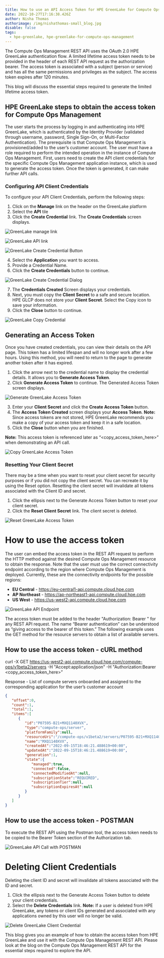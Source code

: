 ```yaml
---
title: How to use an API Access Token for HPE GreenLake for Compute Ops Management
date: 2022-10-27T17:16:38.426Z
author: Nisha Thomas
authorimage: /img/nishathomas-small_blog.jpg
disable: false
tags:
  - hpe-greenlake, hpe-greenlake-for-compute-ops-management
---
```

The Compute Ops Management REST API uses the OAuth 2.0 HPE GreenLake authentication flow. A limited lifetime access token needs to be provided in the header of each REST API request as the authorization bearer. The access token is associated with a subject (person or service) and has all the same permissions and privileges as the subject. The access token expires after 120 minutes.

This blog will discuss the essential steps required to generate the limited lifetime access token.

## HPE GreenLake steps to obtain the access token for Compute Ops Management

The user starts the process by logging in and authenticating into HPE GreenLake, which is authenticated by the Identity Provider (validated through username, password, Single Sign-On, or Multi-Factor Authentication). 
The prerequisite is that Compute Ops Management is provisioned/added to the user’s customer account. The user must have a role required to perform the intended operation in the instance of Compute Ops Management. 
First, users need to create the API client credentials for the specific Compute Ops Management application instance, which is used to generate the access token. Once the token is generated, it can make further API calls.

### Configuring API Client Credentials

To configure your API Client Credentials, perform the following steps:

1. Click on the **Manage** link on the header on the GreenLake platform
2. Select the **API** tile
3. Click the **Create Credential** link. The **Create Credentials** screen displays.

![GreenLake manage link](/img/glcp_manage.png "GreenLake manage link")

![GreenLake API link](/img/glcp_api.png "GreenLake API link")

![GreenLake Create Credential Button](/img/glcp_create_cred.png "GreenLake Create Credential Button")

4. Select the **Application** you want to access. 
5. Provide a Credential Name.
6. Click the **Create Credentials** button to continue. 

![GreenLake Create Credential Dialog](/img/glcp_create_cred_dialog.png "GreenLake Create Credential Dialog")

7. The **Credentials Created** Screen displays your credentials. 
8. Next, you must copy the **Client Secret** to a safe and secure location. HPE GLCP does not store your **Client Secret**. Select the Copy icon to save your information. 
9. Click the **Close** button to continue. 

![GreenLake Copy Credential](/img/glcp_create_cred_copy.png "GreenLake Copy Credential")

## Generating an Access Token

Once you have created credentials, you can view their details on the API page.  This token has a limited lifespan and will no longer work after a few hours.  Using this method, you will need to return to the page to generate another token after it has expired.

1. Click the arrow next to the credential name to display the credential details. It allows you to **Generate Access Token**.
2. Click **Generate Access Token** to continue. The Generated Access Token screen displays.

![Generate GreenLake  Access Token](/img/glcp_generate_token.png "Generate GreenLake Access Token")

3. Enter your **Client Secret** and click the **Create Access Token** button.
4. The **Access Token Created** screen displays your **Access Token**.
   **Note:** Since access tokens are not stored, HPE GreenLake recommends you make a copy of your access token and keep it in a safe location. 
5. Click the **Close** button when you are finished.

**Note:** This access token is referenced later as “<copy_access_token_here>” when demonstrating an API call.

![Copy GreenLake Access Token](/img/glcp_copy_token.png "Copy GreenLake Access Token")

### Resetting Your Client Secret

There may be a time when you want to reset your client secret for security purposes or if you did not copy the client secret. You can recreate it by using the Reset option. Resetting the client secret will invalidate all tokens associated with the Client ID and secret. 

1. Click the ellipsis next to the Generate Access Token button to reset your client secret.
2. Click the **Reset Client Secret** link. The client secret is deleted.

![Reset GreenLake Access Token](/img/glcp_reset_token.png "Reset GreenLake Access Token")

# How to use the access token

The user can embed the access token in the REST API request to perform the HTTP method against the desired Compute Ops Management resource to obtain the response. Note that the user must use the correct connectivity endpoint according to the region where Compute Ops Management is deployed. Currently, these are the connectivity endpoints for the possible regions:

* **EU Central** - <https://eu-central1-api.compute.cloud.hpe.com>
* **AP Northeast** - <https://ap-northeast1-api.compute.cloud.hpe.com>
* **US West** - <https://us-west2-api.compute.cloud.hpe.com>

![GreenLake API Endpoint](/img/glcp_endpoint.png "GreenLake API Endpoint")

The access token must be added to the header "Authorization: Bearer " for any REST API request.  The name “Bearer authentication” can be understood as “giving access to the bearer of this token.”  The following example uses the GET method for the resource servers to obtain a list of available servers.

## How to use the access token - cURL method

curl -X GET https://us-west2-api.compute.cloud.hpe.com/compute-ops/v1beta2/servers -H "Accept:application/json" -H "Authorization:Bearer <copy_access_token_here>”

Response - List of compute servers onboarded and assigned to the corresponding application for the user’s customer account

```json
{
   "offset":0,
   "count":1,
   "total":1,
   "items":[
      {
         "id":"P07595-B21+MXQ1140XVX",
         "type":"compute-ops/server",
         "platformFamily":null,
         "resourceUri":"/compute-ops/v1beta2/servers/P07595-B21+MXQ1140XVX",
         "name":"MXQ1140XVX",
         "createdAt":"2022-09-15T18:46:21.488619+00:00",
         "updatedAt":"2022-09-15T18:46:21.488619+00:00",
         "generation":1,
         "state":{
            "managed":true,
            "connected":false,
            "connectedModifiedAt":null,
            "subscriptionState":"REQUIRED",
            "subscriptionTier":null,
            "subscriptionExpiresAt":null
         }
      }
   ]
}
```

## How to use the access token - POSTMAN

To execute the REST API using the Postman tool, the access token needs to be copied to the Bearer Token section of the Authorization tab.

![GreenLake API Call with POSTMAN](/img/glcp_postman.png "GreenLake API Call with POSTMAN")

# Deleting Client Credentials

Deleting the client ID and secret will invalidate all tokens associated with the ID and secret.

1. Click the ellipsis next to the Generate Access Token button to delete your client credentials. 
2. Select the **Delete Credentials** link. 
   **Note:** If a user is deleted from HPE GreenLake, any tokens or client IDs generated and associated with any applications owned by this user will no longer be valid.

![Delete GreenLake Client Credential](/img/glcp_delete_cred.png "Delete GreenLake Client Credential")

This blog gives you an example of how to obtain the access token from HPE GreenLake and use it with the Compute Ops Management REST API. 
Please look at the blog on the Compute Ops Management REST API for the essential steps required to explore the API.